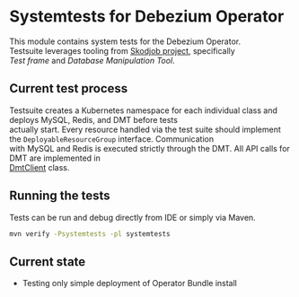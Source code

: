 # Systemtests for Debezium Operator

This module contains system tests for the Debezium Operator.   
Testsuite leverages tooling from [Skodjob project](https://github.com/skodjob/database-performance-hub), specifically  
*Test frame* and *Database Manipulation Tool*.

## Current test process
Testsuite creates a Kubernetes namespace for each individual class and deploys MySQL, Redis, and DMT before tests  
actually start. Every resource handled via the test suite should implement the `DeployableResourceGroup` interface. Communication  
with MySQL and Redis is executed strictly through the DMT. All API calls for DMT are implemented in  
[DmtClient](src/test/java/io/debezium/operator/systemtests/resources/dmt/DmtClient.java) class.

## Running the tests
Tests can be run and debug directly from IDE or simply via Maven.

```bash  
mvn verify -Psystemtests -pl systemtests
```  

## Current state
- Testing only simple deployment of Operator Bundle install